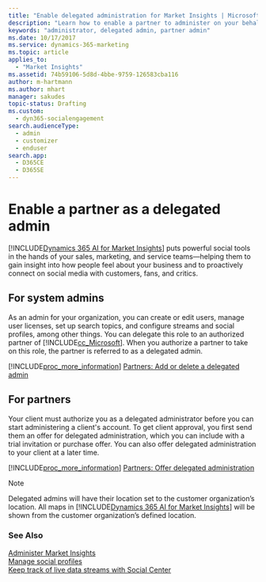 ```yaml
---
title: "Enable delegated administration for Market Insights | Microsoft Docs"
description: "Learn how to enable a partner to administer on your behalf and how to request delegated administration."
keywords: "administrator, delegated admin, partner admin"
ms.date: 10/17/2017
ms.service: dynamics-365-marketing
ms.topic: article
applies_to: 
  - "Market Insights"
ms.assetid: 74b59106-5d8d-4bbe-9759-126583cba116
author: m-hartmann
ms.author: mhart
manager: sakudes
topic-status: Drafting
ms.custom: 
  - dyn365-socialengagement
search.audienceType: 
  - admin
  - customizer
  - enduser
search.app: 
  - D365CE
  - D365SE
---
```


# Enable a partner as a delegated admin
[!INCLUDE[Dynamics 365 AI for Market Insights](../includes/pn-market-insights-long.md)] puts powerful social tools in the hands of your sales, marketing, and service teams—helping them to gain insight into how people feel about your business and to proactively connect on social media with customers, fans, and critics.  
  
## For system admins  
As an admin for your organization, you can create or edit users, manage user licenses, set up search topics, and configure streams and social profiles, among other things. You can delegate this role to an authorized partner of [!INCLUDE[cc_Microsoft](../includes/cc-microsoft.md)]. When you authorize a partner to take on this role, the partner is referred to as a delegated admin.  
  
[!INCLUDE[proc_more_information](../includes/proc-more-information.md)] [Partners: Add or delete a delegated admin](http://go.microsoft.com/fwlink/p/?LinkID=616234)  
  
## For partners  
Your client must authorize you as a delegated administrator before you can start administering a client's account. To get client approval, you first send them an offer for delegated administration, which you can include with a trial invitation or purchase offer. You can also offer delegated administration to your client at a later time.  
  
[!INCLUDE[proc_more_information](../includes/proc-more-information.md)] [Partners: Offer delegated administration](http://go.microsoft.com/fwlink/p/?LinkId=616235)  
  
> [!NOTE]
>  Delegated admins will have their location set to the customer organization’s location. All maps in [!INCLUDE[Dynamics 365 AI for Market Insights](../includes/pn-market-insights-long.md)] will be shown from the customer organization’s defined location.  
  
### See Also  
[Administer Market Insights](settings-administration.md)   
[Manage social profiles](manage-social-profiles.md)   
[Keep track of live data streams with Social Center](social-center.md)

 
